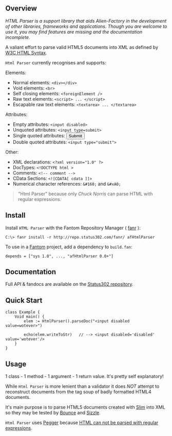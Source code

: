 ## Overview 

*HTML Parser is a support library that aids Alien-Factory in the development of other libraries, frameworks and applications. Though you are welcome to use it, you may find features are missing and the documentation incomplete.*

A valiant effort to parse valid HTML5 documents into XML as defined by [W3C HTML Syntax](http://www.w3.org/html/wg/drafts/html/CR/syntax.html#syntax).

`Html Parser` currently recognises and supports:

Elements:

- Normal elements: `<div></div>`
- Void elements: `<br>`
- Self closing elements: `<foreignElement />`
- Raw text elements: `<script> ... </script>`
- Escapable raw text elements: `<textarea> ... </textarea>`

Attributes:

- Empty attributes: `<input disabled>`
- Unquoted attributes: `<input type=submit>`
- Single quoted attributes: <input type='submit'>
- Double quoted attributes: `<input type="submit">`

Other:

- XML declarations: `<?xml version="1.0" ?>`
- DocTypes: `<!DOCTYPE html >`
- Comments: `<!-- comment -->`
- CData Sections: `<![CDATA[ cdata ]]>`
- Numerical character references: `&#160;` and `&#xA0;`

> "Html Parser" because only *Chuck Norris* can parse HTML with regular expressions.

## Install 

Install `HTML Parser` with the Fantom Repository Manager ( [fanr](http://fantom.org/doc/docFanr/Tool.html#install) ):

    C:\> fanr install -r http://repo.status302.com/fanr/ afHtmlParser

To use in a [Fantom](http://fantom.org/) project, add a dependency to `build.fan`:

    depends = ["sys 1.0", ..., "afHtmlParser 0.0+"]

## Documentation 

Full API & fandocs are available on the [Status302 repository](http://repo.status302.com/doc/afHtmlParser/).

## Quick Start 

```
class Example {
    Void main() {
        elem := HtmlParser().parseDoc("<input disabled value=wotever>")
        
        echo(elem.writeToStr)   // --> <input disabled='disabled' value='wotever'/>
    }
}
```

## Usage 

1 class - 1 method - 1 argument - 1 return value. It's pretty self explanatory!

While `Html Parser` is more lenient than a validator it does *NOT* attempt to reconstruct documents from the tag soup of badly formatted HTML4 documents.

It's main purpose is to parse HTML5 documents created with [Slim](http://www.fantomfactory.org/pods/afSlim) into XML so they may be tested by [Bounce](http://www.fantomfactory.org/pods/afBounce) and [Sizzle](http://www.fantomfactory.org/pods/afSizzle).

`Html Parser` uses [Pegger](http://www.fantomfactory.org/pods/afPegger) because [HTML can not be parsed with regular expressions](http://stackoverflow.com/questions/1732348/regex-match-open-tags-except-xhtml-self-contained-tags/1732454#1732454).


